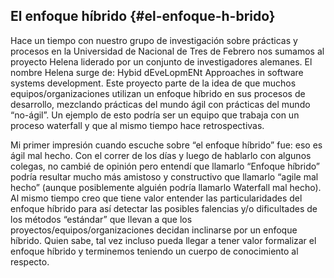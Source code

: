 ## El enfoque híbrido {#el-enfoque-h-brido}

Hace un tiempo con nuestro grupo de investigación sobre prácticas y procesos en la Universidad de Nacional de Tres de Febrero nos sumamos al proyecto Helena liderado por un conjunto de investigadores alemanes. El nombre Helena surge de: Hybid dEveLopmENt Approaches in software systems development. Este proyecto parte de la idea de que muchos equipos/organizaciones utilizan un enfoque híbrido en sus procesos de desarrollo, mezclando prácticas del mundo ágil con prácticas del mundo “no-ágil”. Un ejemplo de esto podría ser un equipo que trabaja con un proceso waterfall y que al mismo tiempo hace retrospectivas.

Mi primer impresión cuando escuche sobre “el enfoque híbrido” fue: eso es ágil mal hecho. Con el correr de los días y luego de hablarlo con algunos colegas, no cambié de opinión pero entendí que llamarlo “Enfoque híbrido” podría resultar mucho más amistoso y constructivo que llamarlo “agile mal hecho” (aunque posiblemente alguién podría llamarlo Waterfall mal hecho). Al mismo tiempo creo que tiene valor entender las particularidades del enfoque híbrido para así detectar las posibles falencias y/o dificultades de los métodos “estándar” que llevan a que los proyectos/equipos/organizaciones decidan inclinarse por un enfoque híbrido. Quien sabe, tal vez incluso pueda llegar a tener valor formalizar el enfoque híbrido y terminemos teniendo un cuerpo de conocimiento al respecto.